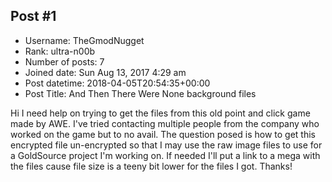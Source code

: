 ## Post #1
- Username: TheGmodNugget
- Rank: ultra-n00b
- Number of posts: 7
- Joined date: Sun Aug 13, 2017 4:29 am
- Post datetime: 2018-04-05T20:54:35+00:00
- Post Title: And Then There Were None background files

Hi I need help on trying to get the files from this old point and click game made by AWE. I've tried contacting multiple people from the company who worked on the game but to no avail. The question posed is how to get this encrypted file un-encrypted so that I may use the raw image files to use for a GoldSource project I'm working on. If needed I'll put a link to a mega with the files cause file size is a teeny bit lower for the files I got. Thanks!

